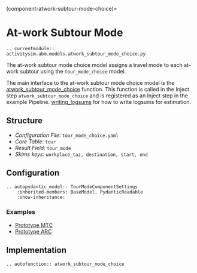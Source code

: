 (component-atwork-subtour-mode-choice)=
# At-work Subtour Mode

```{eval-rst}
.. currentmodule:: activitysim.abm.models.atwork_subtour_mode_choice.py
```

The at-work subtour mode choice model assigns a travel mode to each at-work subtour using the `tour_mode_choice` model.

The main interface to the at-work subtour mode choice model is the
[atwork_subtour_mode_choice](activitysim.abm.models.atwork_subtour_mode_choice.atwork_subtour_mode_choice)
function.  This function is called in the Inject step `atwork_subtour_mode_choice` and
is registered as an Inject step in the example Pipeline.
[writing_logsums](writing_logsums) for how to write logsums for estimation.

## Structure

- *Configuration File*: `tour_mode_choice.yaml`
- *Core Table*: `tour`
- *Result Field*: `tour_mode`
- *Skims keys*: `workplace_taz, destination, start, end`

## Configuration

```{eval-rst}
.. autopydantic_model:: TourModeComponentSettings
    :inherited-members: BaseModel, PydanticReadable
    :show-inheritance:
```

### Examples

- [Prototype MTC](https://github.com/ActivitySim/activitysim/blob/main/activitysim/examples/prototype_mtc/configs/tour_mode_choice.yaml)
- [Prototype ARC](https://github.com/ActivitySim/activitysim/blob/main/activitysim/examples/prototype_arc/configs/tour_mode_choice.yaml)


## Implementation

```{eval-rst}
.. autofunction:: atwork_subtour_mode_choice
```
